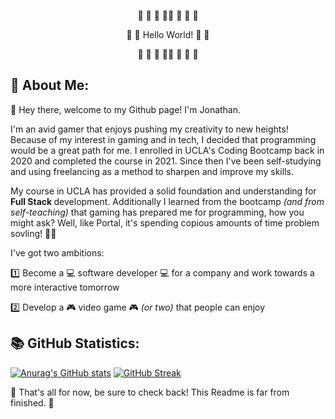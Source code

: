 <p align="center">💙 💙 💙 💙💙 💙 💙 💙</p>
<p align="center">💙  👋 Hello World! 👋 💙</p>
<p align="center">💙 💙 💙 💙💙 💙 💙 💙</p>

## 💭 About Me:
👋 Hey there, welcome to my Github page! I'm Jonathan. 

I'm an avid gamer that enjoys pushing my creativity to new heights! Because of my interest in gaming and in tech,  I decided that programming would be a great path for me. I enrolled in UCLA's Coding Bootcamp back in 2020 and completed the course in 2021. Since then I've been self-studying and using freelancing as a method to sharpen and improve my skills. 

My course in UCLA has provided a solid foundation and understanding for <b> Full Stack </b> development. Additionally I learned from the bootcamp <i>(and from self-teaching)</i> that gaming has prepared me for programming, how you might ask? Well, like Portal, it's spending copious amounts of time problem sovling! 🥴😵

I've got two ambitions:

1️⃣ Become a 💻 software developer 💻 for a company and work towards a more interactive tomorrow

2️⃣ Develop a 🎮 video game 🎮 <i>(or two)</i> that people can enjoy



## :books: GitHub Statistics:
[![Anurag's GitHub stats](https://github-readme-stats.vercel.app/api?username=jwilferd10&theme=radical)](https://github.com/anuraghazra/github-readme-stats)
[![GitHub Streak](https://streak-stats.demolab.com?user=jwilferd10&theme=radical&border_radius=5.0)](https://git.io/streak-stats)

:tada: That's all for now, be sure to check back! This Readme is far from finished. :tada:
